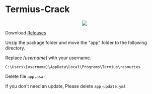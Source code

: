 # Termius-Crack
<div align="center"> <img src="https://profile-counter.glitch.me/ZEERDEER/count.svg" /> </div>

Download [Releases](https://github.com/ZEERDEER/Termius-Crack/releases/tag/main)

Unzip the package folder and move the "app" folder to the following directory.

Replace *[username]* with your username.
```
C:\Users\[username]\AppData\Local\Programs\Termius\resources
```

Delete file `app.asar` 
 
If you don't need an update, Please delete `app-update.yml` 
 
